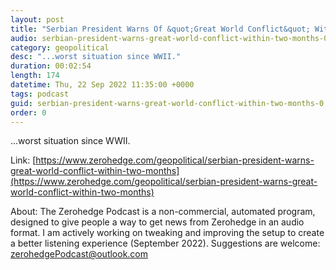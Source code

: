 ```yaml
---
layout: post
title: "Serbian President Warns Of &quot;Great World Conflict&quot; Within Two Months"
audio: serbian-president-warns-great-world-conflict-within-two-months-0
category: geopolitical
desc: "...worst situation since WWII."
duration: 00:02:54
length: 174
datetime: Thu, 22 Sep 2022 11:35:00 +0000
tags: podcast
guid: serbian-president-warns-great-world-conflict-within-two-months-0
order: 0
---
```

...worst situation since WWII.

Link: [https://www.zerohedge.com/geopolitical/serbian-president-warns-great-world-conflict-within-two-months](https://www.zerohedge.com/geopolitical/serbian-president-warns-great-world-conflict-within-two-months)

About: The Zerohedge Podcast is a non-commercial, automated program, designed to give people a way to get news from Zerohedge in an audio format.  I am actively working on tweaking and improving the setup to create a better listening experience (September 2022).  Suggestions are welcome: [zerohedgePodcast@outlook.com](mailto:zerohedgePodcast@outlook.com)